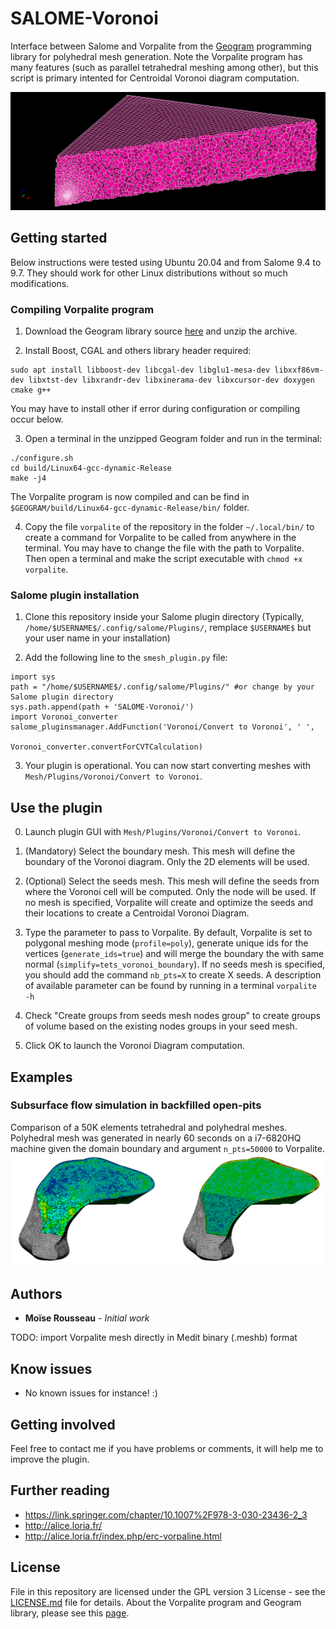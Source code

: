 # SALOME-Voronoi

Interface between Salome and Vorpalite from the [Geogram](http://alice.loria.fr/index.php/software/4-library/75-geogram.html) programming library for polyhedral mesh generation. 
Note the Vorpalite program has many features (such as parallel tetrahedral meshing among other), but this script is primary intented for Centroidal Voronoi diagram computation.

![](https://github.com/MoiseRousseau/SALOME-Voronoi/blob/master/gallery/sample.png "Sample Voronoi diagram made from NETGEN-3D-2D-1D seeds")

## Getting started

Below instructions were tested using Ubuntu 20.04 and from Salome 9.4 to 9.7.
They should work for other Linux distributions without so much modifications.

### Compiling Vorpalite program

1. Download the Geogram library source [here](https://gforge.inria.fr/frs/?group_id=5833) and unzip the archive.

2. Install Boost, CGAL and others library header required: 
```
sudo apt install libboost-dev libcgal-dev libglu1-mesa-dev libxxf86vm-dev libxtst-dev libxrandr-dev libxinerama-dev libxcursor-dev doxygen cmake g++
```
You may have to install other if error during configuration or compiling occur below.

3. Open a terminal in the unzipped Geogram folder and run in the terminal:
``` 
./configure.sh
cd build/Linux64-gcc-dynamic-Release
make -j4
```
The Vorpalite program is now compiled and can be find in `$GEOGRAM/build/Linux64-gcc-dynamic-Release/bin/` folder.

4. Copy the file `vorpalite` of the repository in the folder `~/.local/bin/` to create a command for Vorpalite to be called from anywhere in the terminal. You may have to change the file with the path to Vorpalite. Then open a terminal and make the script executable with `chmod +x vorpalite`.


### Salome plugin installation

1. Clone this repository inside your Salome plugin directory (Typically, `/home/$USERNAME$/.config/salome/Plugins/`, remplace `$USERNAME$` but your user name in your installation)

2. Add the following line to the `smesh_plugin.py` file:
``` 
import sys
path = "/home/$USERNAME$/.config/salome/Plugins/" #or change by your Salome plugin directory 
sys.path.append(path + 'SALOME-Voronoi/')
import Voronoi_converter
salome_pluginsmanager.AddFunction('Voronoi/Convert to Voronoi', ' ',
                                  Voronoi_converter.convertForCVTCalculation)
```

3. Your plugin is operational. You can now start converting meshes with `Mesh/Plugins/Voronoi/Convert to Voronoi`.


## Use the plugin

0. Launch plugin GUI with `Mesh/Plugins/Voronoi/Convert to Voronoi`.

1. (Mandatory) Select the boundary mesh. This mesh will define the boundary of the Voronoi diagram. Only the 2D elements will be used.

2. (Optional) Select the seeds mesh. This mesh will define the seeds from where the Voronoi cell will be computed. Only the node will be used. If no mesh is specified, Vorpalite will create and optimize the seeds and their locations to create a Centroidal Voronoi Diagram.

3. Type the parameter to pass to Vorpalite. By default, Vorpalite is set to polygonal meshing mode (`profile=poly`), generate unique ids for the vertices (`generate_ids=true`) and will merge the boundary the with same normal (`simplify=tets_voronoi_boundary`). If no seeds mesh is specified, you should add the command `nb_pts=X` to create X seeds. A description of available parameter can be found by running in a terminal `vorpalite -h`

4. Check "Create groups from seeds mesh nodes group" to create groups of volume based on the existing nodes groups in your seed mesh.

5. Click OK to launch the Voronoi Diagram computation.


## Examples

### Subsurface flow simulation in backfilled open-pits

Comparison of a 50K elements tetrahedral and polyhedral meshes.
Polyhedral mesh was generated in nearly 60 seconds on a i7-6820HQ machine given the domain boundary and argument `n_pts=50000` to Vorpalite.
![](https://github.com/MoiseRousseau/SALOME-Voronoi/blob/master/gallery/backfilled_pit.png "Sample Voronoi diagram made from NETGEN-3D-2D-1D seeds")


## Authors

* **Moïse Rousseau** - *Initial work*

TODO: import Vorpalite mesh directly in Medit binary (.meshb) format

## Know issues

* No known issues for instance! :)

## Getting involved

Feel free to contact me if you have problems or comments, it will help me to improve the plugin.

## Further reading

* https://link.springer.com/chapter/10.1007%2F978-3-030-23436-2_3
* http://alice.loria.fr/
* http://alice.loria.fr/index.php/erc-vorpaline.html

## License

File in this repository are licensed under the GPL version 3 License - see the [LICENSE.md](LICENSE.md) file for details. About the Vorpalite program and Geogram library, please see this [page](http://alice.loria.fr/software/geogram/doc/html/geogram_license.html).
